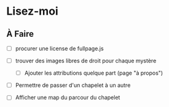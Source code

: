 Lisez-moi
=========

À Faire
-------

* [ ] procurer une license de fullpage.js
* [ ] trouver des images libres de droit pour chaque mystère
    * [ ] Ajouter les attributions quelque part (page "à propos")
* [ ] Permettre de passer d'un chapelet à un autre
* [ ] Afficher une map du parcour du chapelet

